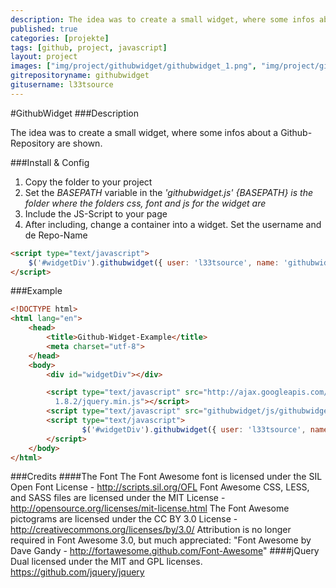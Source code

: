 ```yaml
---
description: The idea was to create a small widget, where some infos about a Github-Repository are shown
published: true
categories: [projekte]
tags: [github, project, javascript]
layout: project
images: ["img/project/githubwidget/githubwidget_1.png", "img/project/githubwidget/githubwidget_2.png"]
gitrepositoryname: githubwidget
gitusername: l33tsource
---
```


#GithubWidget
###Description

The idea was to create a small widget, where some infos about a Github-Repository are shown.

###Install & Config

1.  Copy the folder to your project
2.  Set the *BASEPATH* variable in the *'githubwidget.js'* 
    *{BASEPATH} is the folder where the folders css, font and js for the widget are*
3.  Include the JS-Script to your page
    <script type="text/javascript" src="githubwidget/js/githubwidget.js"></script>
4.  After including, change a container into a widget. Set the username and de Repo-Name 

```html
<script type="text/javascript">
	$('#widgetDiv').githubwidget({ user: 'l33tsource', name: 'githubwidget' });
</script>
```

###Example
```html
<!DOCTYPE html>
<html lang="en">
	<head>
		<title>Github-Widget-Example</title>
		<meta charset="utf-8">
	</head>
	<body>
		<div id="widgetDiv"></div>

		<script type="text/javascript" src="http://ajax.googleapis.com/ajax/libs/jquery/
          1.8.2/jquery.min.js"></script>
		<script type="text/javascript" src="githubwidget/js/githubwidget.js"></script>
		<script type="text/javascript">
	    		$('#widgetDiv').githubwidget({ user: 'l33tsource', name: 'githubwidget' });
		</script>
	</body>
</html>
```

###Credits
####The Font
The Font Awesome font is licensed under the SIL Open Font License - http://scripts.sil.org/OFL
Font Awesome CSS, LESS, and SASS files are licensed under the MIT License - http://opensource.org/licenses/mit-license.html
The Font Awesome pictograms are licensed under the CC BY 3.0 License - http://creativecommons.org/licenses/by/3.0/
Attribution is no longer required in Font Awesome 3.0, but much appreciated: "Font Awesome by Dave Gandy - http://fortawesome.github.com/Font-Awesome"
####jQuery
Dual licensed under the MIT and GPL licenses. https://github.com/jquery/jquery
